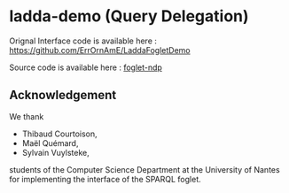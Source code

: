 # ladda-demo (Query Delegation)

Orignal Interface code is available here : https://github.com/ErrOrnAmE/LaddaFogletDemo

Source code is available here : [foglet-ndp](https://github.com/folkvir/foglet-ndp)

## Acknowledgement

We thank

* Thibaud Courtoison,
*  Maël Quémard,
* Sylvain Vuylsteke,

students of the Computer Science Department at the University of Nantes for implementing the interface of the SPARQL foglet.
